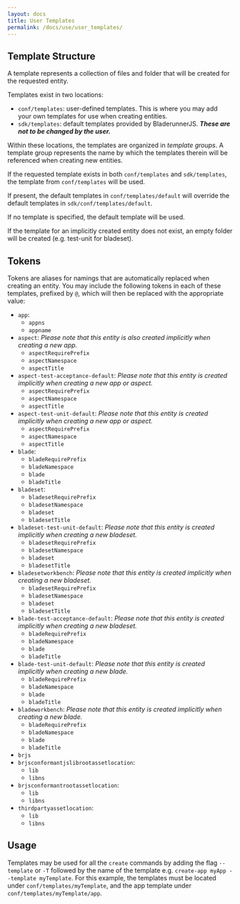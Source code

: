 ```yaml
---
layout: docs
title: User Templates
permalink: /docs/use/user_templates/
---
```


## Template Structure

A template represents a collection of files and folder that will be created for the requested entity.

Templates exist in two locations:

- `conf/templates`: user-defined templates. This is where you may add your own templates for use when creating entities.
- `sdk/templates`: default templates provided by BladerunnerJS. **_These are not to be changed by the user._**

Within these locations, the templates are organized in _template groups_. A template group represents the name by which the templates therein will be referenced when creating new entities. 

If the requested template exists in both `conf/templates` and `sdk/templates`, the template from `conf/templates` will be used.

If present, the default templates in `conf/templates/default` will override the default templates in `sdk/conf/templates/default`.

If no template is specified, the default template will be used.

If the template for an implicitly created entity does not exist, an empty folder will be created (e.g. test-unit for bladeset).

## Tokens
Tokens are aliases for namings that are automatically replaced when creating an entity. You may include the following tokens in each of these templates, prefixed by `@`, which will then be replaced with the appropriate value:

- `app`: 
	- `appns`
	- `appname`
- `aspect`: *Please note that this entity is also created implicitly when creating a new app.*
	- `aspectRequirePrefix`
	- `aspectNamespace`
	- `aspectTitle`
- `aspect-test-acceptance-default`: *Please note that this entity is created implicitly when creating a new app or aspect.*
	- `aspectRequirePrefix`
	- `aspectNamespace`
	- `aspectTitle`
- `aspect-test-unit-default`: *Please note that this entity is created implicitly when creating a new app or aspect.*
	- `aspectRequirePrefix`
	- `aspectNamespace`
	- `aspectTitle`
- `blade`: 
	- `bladeRequirePrefix`
	- `bladeNamespace`
	- `blade`
	- `bladeTitle`
- `bladeset`: 
	- `bladesetRequirePrefix`
	- `bladesetNamespace`
	- `bladeset`
	- `bladesetTitle`
- `bladeset-test-unit-default`: *Please note that this entity is created implicitly when creating a new bladeset.*
	- `bladesetRequirePrefix`
	- `bladesetNamespace`
	- `bladeset`
	- `bladesetTitle`
- `bladesetworkbench`: *Please note that this entity is created implicitly when creating a new bladeset.*
	- `bladesetRequirePrefix`
	- `bladesetNamespace`
	- `bladeset`
	- `bladesetTitle`
- `blade-test-acceptance-default`: *Please note that this entity is created implicitly when creating a new bladeset.*
	- `bladeRequirePrefix`
	- `bladeNamespace`
	- `blade`
	- `bladeTitle`
- `blade-test-unit-default`: *Please note that this entity is created implicitly when creating a new blade.*
	- `bladeRequirePrefix`
	- `bladeNamespace`
	- `blade`
	- `bladeTitle`
- `bladeworkbench`: *Please note that this entity is created implicitly when creating a new blade.*
	- `bladeRequirePrefix`
	- `bladeNamespace`
	- `blade`
	- `bladeTitle`
- `brjs`
- `brjsconformantjslibrootassetlocation`: 
	- `lib`
	- `libns`
- `brjsconformantrootassetlocation`: 
	- `lib`
	- `libns`
- `thirdpartyassetlocation`: 
	- `lib`
	- `libns`

## Usage

Templates may be used for all the `create` commands by adding the flag `--template` or `-T` followed by the name of the template e.g. `create-app myApp --template myTemplate`. For this example, the templates must be located under `conf/templates/myTemplate`, and the app template under `conf/templates/myTemplate/app`. 
